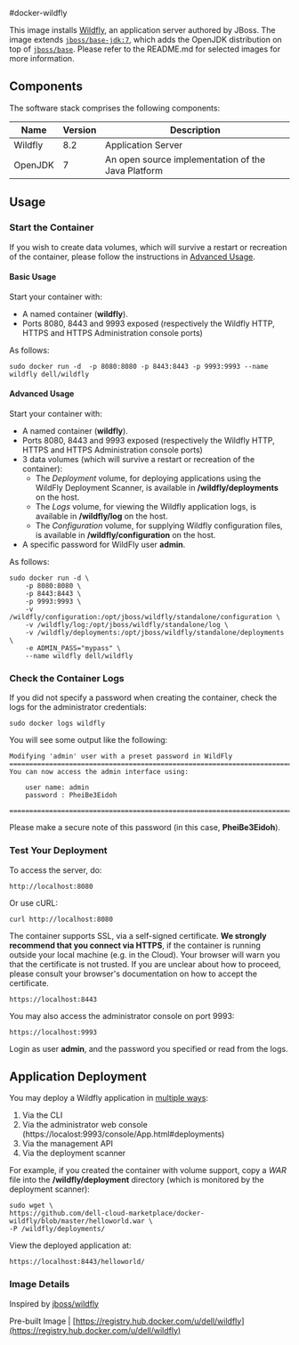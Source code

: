 #docker-wildfly

This image installs [Wildfly](http://wildfly.org/), an application server authored by JBoss. The image extends [`jboss/base-jdk:7`](https://github.com/JBoss-Dockerfiles/base-jdk/tree/jdk7), which adds the OpenJDK distribution on top of [`jboss/base`](https://github.com/JBoss-Dockerfiles/base). Please refer to the README.md for selected images for more information.

## Components
The software stack comprises the following components:

Name       | Version    | Description
-----------|------------|--------------
Wildfly    | 8.2        | Application Server
OpenJDK    | 7          | An open source implementation of the Java Platform

## Usage

### Start the Container
If you wish to create data volumes, which will survive a restart or recreation of the container, please follow the instructions in [Advanced Usage](#advanced-usage).

#### Basic Usage
Start your container with:

- A named container (**wildfly**).
- Ports 8080, 8443 and 9993 exposed (respectively the Wildfly HTTP, HTTPS and HTTPS Administration console ports)

As follows:

```no-highlight
sudo docker run -d  -p 8080:8080 -p 8443:8443 -p 9993:9993 --name wildfly dell/wildfly
```

<a name="advanced-usage"></a>
#### Advanced Usage
Start your container with:

- A named container (**wildfly**).
- Ports 8080, 8443 and 9993 exposed (respectively the Wildfly HTTP, HTTPS and HTTPS Administration console ports)
- 3 data volumes (which will survive a restart or recreation of the container):
    - The *Deployment* volume, for deploying applications using the WildFly Deployment Scanner, is available in **/wildfly/deployments** on the host.
    - The *Logs* volume, for viewing the Wildfly application logs, is available in **/wildfly/log** on the host.
    - The *Configuration* volume, for supplying Wildfly configuration files, is available in **/wildfly/configuration** on the host.
- A specific password for WildFly user **admin**.

As follows:

```no-highlight
sudo docker run -d \
    -p 8080:8080 \
    -p 8443:8443 \
    -p 9993:9993 \
    -v /wildfly/configuration:/opt/jboss/wildfly/standalone/configuration \
    -v /wildfly/log:/opt/jboss/wildfly/standalone/log \
    -v /wildfly/deployments:/opt/jboss/wildfly/standalone/deployments \
    -e ADMIN_PASS="mypass" \
    --name wildfly dell/wildfly
```

### Check the Container Logs
If you did not specify a password when creating the container, check the logs for the administrator credentials:

```no-highlight
sudo docker logs wildfly
```

You will see some output like the following:

```no-highlight
Modifying 'admin' user with a preset password in WildFly
=========================================================================
You can now access the admin interface using:

    user name: admin
    password : PheiBe3Eidoh

=========================================================================
```
Please make a secure note of this password (in this case, **PheiBe3Eidoh**).

### Test Your Deployment
To access the server, do:
```no-highlight
http://localhost:8080
```

Or use cURL:
```no-highlight
curl http://localhost:8080
```

The container supports SSL, via a self-signed certificate. **We strongly recommend that you connect via HTTPS**, if the container is running outside your local machine (e.g. in the Cloud). Your browser will warn you that the certificate is not trusted. If you are unclear about how to proceed, please consult your browser's documentation on how to accept the certificate.

```no-highlight
https://localhost:8443
```

You may also access the administrator console on port 9993:

```no-highlight
https://localhost:9993
```

Login as user **admin**, and the password you specified or read from the logs.

## Application Deployment
You may deploy a Wildfly application in [multiple ways](https://docs.jboss.org/author/display/WFLY8/Application+deployment):

1. Via the CLI
2. Via the administrator web console (https://localost:9993/console/App.html#deployments)
3. Via the management API
4. Via the deployment scanner

For example, if you created the container with volume support, copy a *WAR* file into the **/wildfly/deployment** directory (which is monitored by the deployment scanner):

```no-highlight
sudo wget \
https://github.com/dell-cloud-marketplace/docker-wildfly/blob/master/helloworld.war \
-P /wildfly/deployments/
```

View the deployed application at:

```no-highlight
https://localhost:8443/helloworld/
```

### Image Details

Inspired by [jboss/wildfly](https://github.com/JBoss-Dockerfiles/wildfly)

Pre-built Image   | [https://registry.hub.docker.com/u/dell/wildfly](https://registry.hub.docker.com/u/dell/wildfly)
